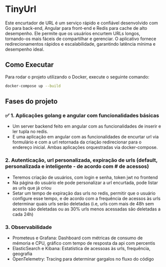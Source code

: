 # TinyUrl

Este encurtador de URL é um serviço rápido e confiável desenvolvido com Go para back-end, Angular para front-end e Redis para cache de alto desempenho. Ele permite que os usuários encurtem URLs longos, tornando-os mais fáceis de compartilhar e gerenciar. O aplicativo fornece redirecionamentos rápidos e escalabilidade, garantindo latência mínima e desempenho ideal.

## Como Executar

Para rodar o projeto utilizando o Docker, execute o seguinte comando:

```bash
docker-compose up --build
```

## Fases do projeto

### ✅ 1. Aplicações golang e angular com funcionalidades básicas

- Um server backend feito em angular com as funcionalidades de inserir e ler tupla no redis.
- E uma aplicação em angular com as funcionalidades de encurtar url via formulário e com a url retornada da criação redirecionar para o endereço inicial. Ambas aplicações orquestradas via docker-compose.


### 2. Autenticação, url personalizada, expiração de urls (default, personalizada e inteligente - de acordo com # de acessos)

- Teremos criação de usuários, com login e senha, token jwt no frontend
- Na página do usuário ele pode personalizar a url encurtada, pode listar as urls que já criou
- Setar um tempo de expiração das urls no redis, permitir que o usuário configure esse tempo, e de acordo com a frequência de acessos às urls determinar quais urls serão deletadas (i.e, urls com mais de 48h sem acesso são deletadas ou as 30% urls menos acessadas são deletadas a cada 24h)

### 3. Observabilidade

- Prometeus e Grafana: Dashboard com métricas de consumo de mémoria e CPU, gráfico com tempo de resposta da api com percentis
- ElasticSearch e Kibana: Estatística de acessoas às urls, frequência, geografia
- OpenTelemetry: Tracing para determinar gargalos no fluxo do código

